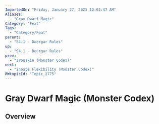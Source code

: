 ```yaml
---
ImportedOn: "Friday, January 27, 2023 12:02:47 AM"
Aliases:
  - "Gray Dwarf Magic"
Category: "Feat"
Tags:
  - "Category/Feat"
parent:
  - "S4.1 - Duergar Rules"
up:
  - "S4.1 - Duergar Rules"
prev:
  - "Ironskin (Monster Codex)"
next:
  - "Innate Flexibility (Monster Codex)"
RWtopicId: "Topic_2775"
---
```

# Gray Dwarf Magic (Monster Codex)
## Overview
